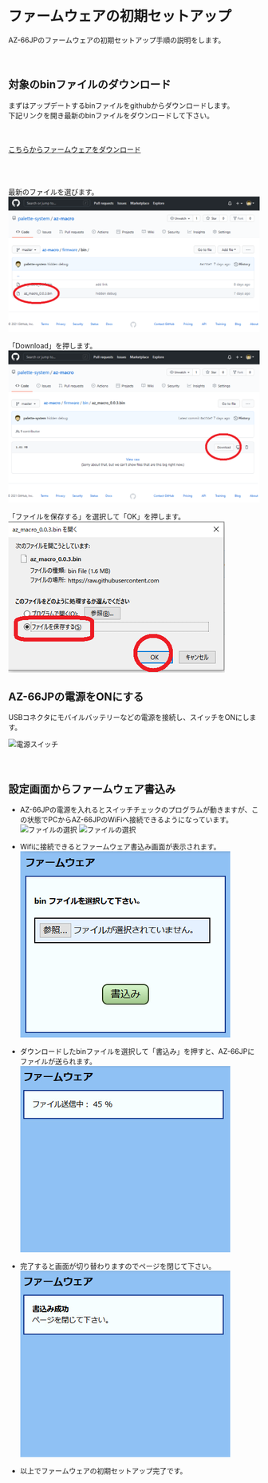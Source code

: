 # ファームウェアの初期セットアップ
AZ-66JPのファームウェアの初期セットアップ手順の説明をします。  
  <br><br>
  
## 対象のbinファイルのダウンロード
まずはアップデートするbinファイルをgithubからダウンロードします。  
下記リンクを開き最新のbinファイルをダウンロードして下さい。  
  <br><br>

[こちらからファームウェアをダウンロード](/firmware/bin/az66jp/)  
  <br><br><br>
  


最新のファイルを選びます。  
![ファイルの選択](/images/github_bin.png)  
  
  
「Download」を押します。  
![ファイルの選択](/images/github_bin_download.png)  
  
  
「ファイルを保存する」を選択して「OK」を押します。  
![ファイルの選択](/images/github_bin_download_ok.png)  
  
  
## AZ-66JPの電源をONにする
USBコネクタにモバイルバッテリーなどの電源を接続し、スイッチをONにします。

![電源スイッチ](/images/power_switch.jpg)  
<br><br>


  
## 設定画面からファームウェア書込み

- AZ-66JPの電源を入れるとスイッチチェックのプログラムが動きますが、この状態でPCからAZ-66JPのWiFiへ接続できるようになっています。
![ファイルの選択](/images/switch_check.jpg)
![ファイルの選択](/images/wifi_ap.jpg)
  
  
- Wifiに接続できるとファームウェア書込み画面が表示されます。  
![ファイルの選択](/images/firm_setup.jpg)  
  
  
- ダウンロードしたbinファイルを選択して「書込み」を押すと、AZ-66JPにファイルが送られます。
![ファイル送信中](/images/firm_setup_upload.jpg)  
  
  
- 完了すると画面が切り替わりますのでページを閉じて下さい。  
![完了](/images/firm_setup_comp.jpg)  
  
  
- 以上でファームウェアの初期セットアップ完了です。

